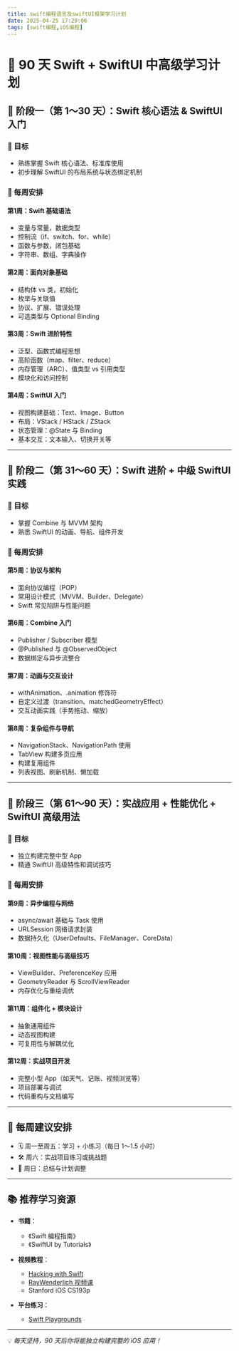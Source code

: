 ```yaml
---
title: swift编程语言及swiftUI框架学习计划
date: 2025-04-25 17:29:06
tags: [swift编程,iOS编程]
---
```


# 🚀 90 天 Swift + SwiftUI 中高级学习计划

## 🌱 阶段一（第 1～30 天）：Swift 核心语法 & SwiftUI 入门

### 🎯 目标
- 熟练掌握 Swift 核心语法、标准库使用
- 初步理解 SwiftUI 的布局系统与状态绑定机制

<!--more-->
### 📅 每周安排

#### 第1周：Swift 基础语法
- 变量与常量，数据类型
- 控制流（if、switch、for、while）
- 函数与参数，闭包基础
- 字符串、数组、字典操作

#### 第2周：面向对象基础
- 结构体 vs 类，初始化
- 枚举与关联值
- 协议、扩展、错误处理
- 可选类型与 Optional Binding

#### 第3周：Swift 进阶特性
- 泛型、函数式编程思想
- 高阶函数（map、filter、reduce）
- 内存管理（ARC）、值类型 vs 引用类型
- 模块化和访问控制

#### 第4周：SwiftUI 入门
- 视图构建基础：Text、Image、Button
- 布局：VStack / HStack / ZStack
- 状态管理：@State 与 Binding
- 基本交互：文本输入、切换开关等

---

## 🚀 阶段二（第 31～60 天）：Swift 进阶 + 中级 SwiftUI 实践

### 🎯 目标
- 掌握 Combine 与 MVVM 架构
- 熟悉 SwiftUI 的动画、导航、组件开发

### 📅 每周安排

#### 第5周：协议与架构
- 面向协议编程（POP）
- 常用设计模式（MVVM、Builder、Delegate）
- Swift 常见陷阱与性能问题

#### 第6周：Combine 入门
- Publisher / Subscriber 模型
- @Published 与 @ObservedObject
- 数据绑定与异步流整合

#### 第7周：动画与交互设计
- withAnimation、.animation 修饰符
- 自定义过渡（transition、matchedGeometryEffect）
- 交互动画实践（手势拖动、缩放）

#### 第8周：复杂组件与导航
- NavigationStack、NavigationPath 使用
- TabView 构建多页应用
- 构建复用组件
- 列表视图、刷新机制、懒加载

---

## 🧠 阶段三（第 61～90 天）：实战应用 + 性能优化 + SwiftUI 高级用法

### 🎯 目标
- 独立构建完整中型 App
- 精通 SwiftUI 高级特性和调试技巧

### 📅 每周安排

#### 第9周：异步编程与网络
- async/await 基础与 Task 使用
- URLSession 网络请求封装
- 数据持久化（UserDefaults、FileManager、CoreData）

#### 第10周：视图性能与高级技巧
- ViewBuilder、PreferenceKey 应用
- GeometryReader 与 ScrollViewReader
- 内存优化与重绘调优

#### 第11周：组件化 + 模块设计
- 抽象通用组件
- 动态视图构建
- 可复用性与解耦优化

#### 第12周：实战项目开发
- 完整小型 App（如天气、记账、视频浏览等）
- 项目部署与调试
- 代码重构与文档编写

---

## 📌 每周建议安排
- 🗓 周一至周五：学习 + 小练习（每日 1～1.5 小时）
- 🛠 周六：实战项目练习或挑战题
- 🔁 周日：总结与计划调整

---

## 📚 推荐学习资源

- **书籍**：
  - 《Swift 编程指南》
  - 《SwiftUI by Tutorials》

- **视频教程**：
  - [Hacking with Swift](https://www.hackingwithswift.com/)
  - [RayWenderlich 视频课](https://www.kodeco.com/)
  - Stanford iOS CS193p

- **平台练习**：
  
  - [Swift Playgrounds](https://apps.apple.com/us/app/swift-playgrounds/id908519492)

---

💡 *每天坚持，90 天后你将能独立构建完整的 iOS 应用！*
